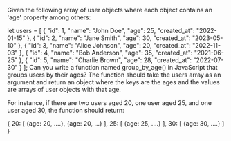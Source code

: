 Given the following array of user objects where each object contains an 'age' property among others:

let users = [
{
"id": 1,
"name": "John Doe",
"age": 25,
"created_at": "2022-01-15"
},
{
"id": 2,
"name": "Jane Smith",
"age": 30,
"created_at": "2023-05-10"
},
{
"id": 3,
"name": "Alice Johnson",
"age": 20,
"created_at": "2022-11-03"
},
{
"id": 4,
"name": "Bob Anderson",
"age": 35,
"created_at": "2021-06-25"
},
{
"id": 5,
"name": "Charlie Brown",
"age": 28,
"created_at": "2022-07-30"
}
];
Can you write a function named group_by_age() in JavaScript that groups users by their ages? The function should take the users array as an argument and return an object where the keys are the ages and the values are arrays of user objects with that age.

For instance, if there are two users aged 20, one user aged 25, and one user aged 30, the function should return:

{
20: [
{age: 20, ....},
{age: 20, ...}
],
25: [
{age: 25, ....}
],
30: [
{age: 30, ....}
]
}
